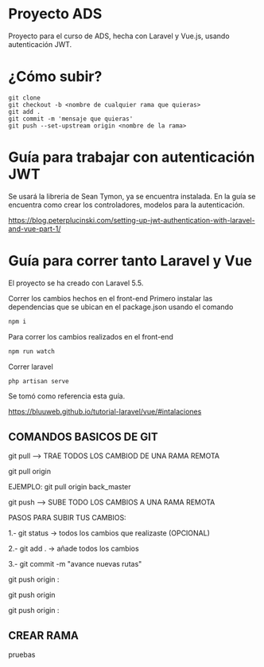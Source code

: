 # Proyecto ADS
Proyecto para el curso de ADS, hecha con Laravel y Vue.js, usando autenticación JWT.

# ¿Cómo subir?
```git
git clone
git checkout -b <nombre de cualquier rama que quieras>
git add .
git commit -m 'mensaje que quieras'
git push --set-upstream origin <nombre de la rama>
```
# Guía para trabajar con autenticación JWT
Se usará la libreria de Sean Tymon, ya se encuentra instalada.
En la guía se encuentra como crear los controladores, modelos para la autenticación.

https://blog.peterplucinski.com/setting-up-jwt-authentication-with-laravel-and-vue-part-1/

# Guía para correr tanto Laravel y Vue
El proyecto se ha creado con Laravel 5.5.

Correr los cambios hechos en el front-end
Primero instalar las dependencias que se ubican en el package.json usando el comando
```JavaScript
npm i
```
Para correr los cambios realizados en el front-end
```JavaScript
npm run watch
```
Correr laravel
```PHP
php artisan serve
```
Se tomó como referencia esta guía.

https://bluuweb.github.io/tutorial-laravel/vue/#intalaciones



## COMANDOS BASICOS DE GIT

git pull --> TRAE TODOS LOS CAMBIOD DE UNA RAMA REMOTA

git pull origin <ramaRemota>  

EJEMPLO: 
git pull origin back_master  

git push --> SUBE TODO LOS CAMBIOS A UNA RAMA REMOTA

PASOS PARA SUBIR TUS CAMBIOS: 

1.- git status -> todos los cambios que realizaste (OPCIONAL)

<!-- git add readme.md -> un cambio en especifico -->

2.- git add . -> añade todos los cambios 

3.- git commit -m "avance nuevas rutas"

git push origin <tuRama>:<ramaRemota>

git push origin <tuRAMA>

git push origin <tuRAMA>:<ramaRemota>

## CREAR RAMA 

pruebas 
